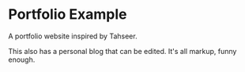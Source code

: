 # Portfolio Example
A portfolio website inspired by Tahseer.

This also has a personal blog that can be edited. It's all markup, funny enough.
